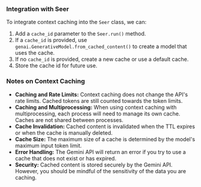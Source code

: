 ### Integration with Seer

To integrate context caching into the `Seer` class, we can:

1. Add a `cache_id` parameter to the `Seer.run()` method.
2. If a `cache_id` is provided, use `genai.GenerativeModel.from_cached_content()` to create a model that uses the cache.
3. If no `cache_id` is provided, create a new cache or use a default cache.
4. Store the cache id for future use.

### Notes on Context Caching

*   **Caching and Rate Limits:** Context caching does not change the API's rate limits. Cached tokens are still counted towards the token limits.
*   **Caching and Multiprocessing:** When using context caching with multiprocessing, each process will need to manage its own cache. Caches are not shared between processes.
*   **Cache Invalidation:** Cached content is invalidated when the TTL expires or when the cache is manually deleted.
*   **Cache Size:** The maximum size of a cache is determined by the model's maximum input token limit.
*   **Error Handling:** The Gemini API will return an error if you try to use a cache that does not exist or has expired.
*   **Security:** Cached content is stored securely by the Gemini API. However, you should be mindful of the sensitivity of the data you are caching.

